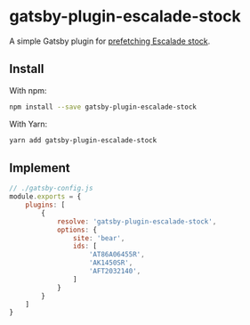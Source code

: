 # gatsby-plugin-escalade-stock

A simple Gatsby plugin for [prefetching Escalade stock](https://github.com/escaladesports/escalade-react-stock#prefetch-stock).

## Install

With npm:

```bash
npm install --save gatsby-plugin-escalade-stock
```

With Yarn:

```bash
yarn add gatsby-plugin-escalade-stock
```

## Implement

```javascript
// ./gatsby-config.js
module.exports = {
	plugins: [
		{
			resolve: 'gatsby-plugin-escalade-stock',
			options: {
				site: 'bear',
				ids: [
					'AT86A06455R',
					'AK1450SR',
					'AFT2032140',
				]
			}
		}
	]
}
```